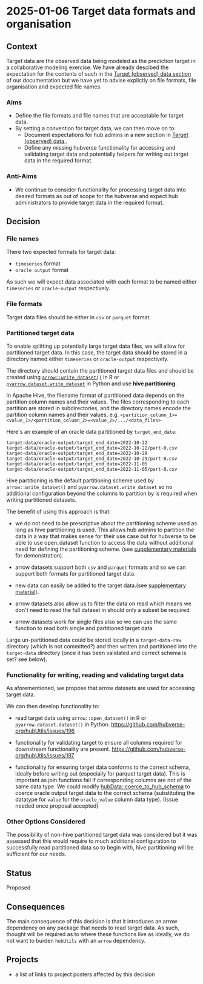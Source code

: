 # 2025-01-06 Target data formats and organisation

## Context

Target data are the observed data being modeled as the prediction target in a collaborative modeling exercise. We have already descibed the expectation for the contents of such in the [Target (observed) data section](https://hubverse.io/en/latest/user-guide/target-data.html#target-observed-data) of our documentation but we have yet to advise explictly on file formats, file organisation and expected file names. 



### Aims

 - Define the file formats and file names that are acceptable for target data. 
 - By setting a convention for target data, we can then move on to:
    - Document expectations for hub admins in a new section in [Target (observed) data ](https://hubverse.io/en/latest/user-guide/target-data.html#target-observed-data).
    - Define any missing hubverse functionality for accessing and validating target data and potentially helpers for writing out target data in the required format.

### Anti-Aims

 - We continue to consider functionality for processing target data into desired formats as out of scope for the hubverse and expect hub administrators to provide target data in the required format.

## Decision

### File names

There two expected formats for target data:
- `timeseries` format
- `oracle output` format

As such we will expect data associated with each format to be named either `timeseries` or `oracle-output` respectively.

### File formats

Target data files should be either in `csv` or `parquet` format.

### Partitioned target data 

To enable splitting up potentially large target data files, we will allow for partitioned target data. In this case, the target data should be stored in a directory named either `timeseries` or `oracle-output` respectively. 

The directory should contain the partitioned target data files and should be created using [`arrow::write_dataset()`](https://arrow.apache.org/docs/r/reference/write_dataset.html) in R or [`pyarrow.dataset.write_dataset`](https://arrow.apache.org/docs/python/generated/pyarrow.dataset.write_dataset.html) in Python and use **hive partitioning**.

In Apache Hive, the filename format of partitioned data depends on the partition column names and their values. The files corresponding to each partition are stored in subdirectories, and the directory names encode the partition column names and their values, e.g. `<partition_column_1>=<value_1>/<partition_column_2>=<value_2>/.../<data_files>`

Here's an example of an oracle data partitioned by `target_end_date`:

```
target-data/oracle-output/target_end_date=2022-10-22
target-data/oracle-output/target_end_date=2022-10-22/part-0.csv
target-data/oracle-output/target_end_date=2022-10-29
target-data/oracle-output/target_end_date=2022-10-29/part-0.csv
target-data/oracle-output/target_end_date=2022-11-05
target-data/oracle-output/target_end_date=2022-11-05/part-0.csv
```

Hive partitioning is the default partitioning scheme used by `arrow::write_dataset()` and `pyarrow.dataset.write_dataset` so no additional configuration beyond the columns to partition by is required when writing partitioned datasets.

The benefit of using this approach is that: 

- we do not need to be prescriptive about the partitioning scheme used as long as hive partitioning is used. This allows hub admins to partition the data in a way that makes sense for their use case but for hubverse to be able to use open_dataset function to access the data without additional need for defining the partitioning scheme. (see [supplementary materials](https://github.com/reichlab/decisions/blob/ak/rfc/target-data-formats/decisions/2025-01-06-rfc-target-data-formats/2025-01-06-rfc-target-data-formats.html) for demonstration).

- arrow datasets support both `csv` and `parquet` formats and so we can support both formats for partitioned target data.

- new data can easily be added to the target data.(see [supplementary material](https://github.com/reichlab/decisions/blob/ak/rfc/target-data-formats/decisions/2025-01-06-rfc-target-data-formats/2025-01-06-rfc-target-data-formats.html)).

- arrow datasets also allow us to filter the data on read which means we don't need to read the full dataset in should only a subset be required.

- arrow datasets work for single files also so we can use the same function to read both single and partitioned target data.

Large un-partitioned data could be stored locally in a `target-data-raw` directory (which is not committed?) and then written and partitioned into the `target-data` directory (once it has been validated and correct schema is set? see below).

### Functionality for writing, reading and validating target data

As aforementioned, we propose that arrow datasets are used for accessing target data. 

We can then develop functionality to:

- read target data using `arrow::open_dataset()` in R or `pyarrow.dataset.dataset()` in Python. https://github.com/hubverse-org/hubUtils/issues/196 

- functionality for validating target to ensure all columns required for downstream functionality are present. https://github.com/hubverse-org/hubUtils/issues/197

- functionality for ensuring target data conforms to the correct schema, ideally before writing out (especially for parquet target data). This is important as join functions fail if corresponding columns are not of the same data type. We could modify [hubData::coerce_to_hub_schema](https://hubverse-org.github.io/hubData/reference/coerce_to_hub_schema.html) to coerce oracle output target data to the correct schema (substituting the datatype for `value` for the `oracle_value` column data type). (Issue needed once proposal accepted)

### Other Options Considered

The possibility of non-hive partitioned target data was considered but it was assessed that this would require to much additional configuration to successfully read partitioned data so to begin with, hive partitioning will be sufficient for our needs.

## Status

Proposed

## Consequences

The main consequence of this decision is that it introduces an arrow dependency on any package that needs to read target data. As such, thought will be required as to where these functions live as ideally, we do not want to burden `hubUtils` with an `arrow` dependency.

## Projects

 - a list of links to project posters affected by this decision
